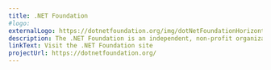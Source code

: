 ```yaml
---
title: .NET Foundation
#logo: 
externalLogo: https://dotnetfoundation.org/img/dotNetFoundationHorizontal.svg
description: The .NET Foundation is an independent, non-profit organization established to support an innovative, commercially friendly, open-source ecosystem around the .NET platform.
linkText: Visit the .NET Foundation site
projectUrl: https://dotnetfoundation.org/
---
```

